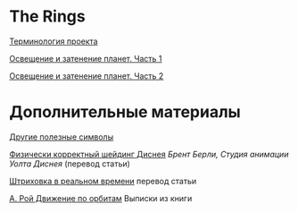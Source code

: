 # The Rings

[Терминология проекта](home/Терминология)

[Освещение и затенение планет. Часть 1](Освещение-и-затенение-планет-Часть-1)

[Освещение и затенение планет. Часть 2](Освещение-и-затенение-планет-Часть-2)

# Дополнительные материалы

[Другие полезные символы](home/Другие-полезные-символы)

[Физически корректный шейдинг Диснея](Physically-Based-Shading-at-Disney-(article-translate)) 
 _Брент Берли, Студия анимации Уолта Диснея_ (перевод статьи)

[Штриховка в реальном времени](Real-Time-Hatching-(article-translate))
перевод статьи

 [А. Рой Движение по орбитам](А.Рой-Движение-по-орбитам)
Выписки из книги
